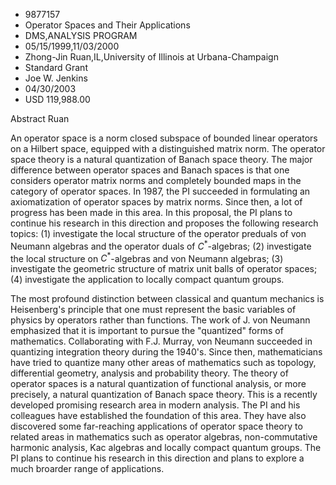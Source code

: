 
* 9877157
* Operator Spaces and Their Applications
* DMS,ANALYSIS PROGRAM
* 05/15/1999,11/03/2000
* Zhong-Jin Ruan,IL,University of Illinois at Urbana-Champaign
* Standard Grant
* Joe W. Jenkins
* 04/30/2003
* USD 119,988.00

Abstract Ruan

An operator space is a norm closed subspace of bounded linear operators on a
Hilbert space, equipped with a distinguished matrix norm. The operator space
theory is a natural quantization of Banach space theory. The major difference
between operator spaces and Banach spaces is that one considers operator matrix
norms and completely bounded maps in the category of operator spaces. In 1987,
the PI succeeded in formulating an axiomatization of operator spaces by matrix
norms. Since then, a lot of progress has been made in this area. In this
proposal, the PI plans to continue his research in this direction and proposes
the following research topics: (1) investigate the local structure of the
operator preduals of von Neumann algebras and the operator duals of
$C^*$-algebras; (2) investigate the local structure on $C^*$-algebras and von
Neumann algebras; (3) investigate the geometric structure of matrix unit balls
of operator spaces; (4) investigate the application to locally compact quantum
groups.

The most profound distinction between classical and quantum mechanics is
Heisenberg's principle that one must represent the basic variables of physics by
operators rather than functions. The work of J. von Neumann emphasized that it
is important to pursue the "quantized" forms of mathematics. Collaborating with
F.J. Murray, von Neumann succeeded in quantizing integration theory during the
1940's. Since then, mathematicians have tried to quantize many other areas of
mathematics such as topology, differential geometry, analysis and probability
theory. The theory of operator spaces is a natural quantization of functional
analysis, or more precisely, a natural quantization of Banach space theory. This
is a recently developed promising research area in modern analysis. The PI and
his colleagues have established the foundation of this area. They have also
discovered some far-reaching applications of operator space theory to related
areas in mathematics such as operator algebras, non-commutative harmonic
analysis, Kac algebras and locally compact quantum groups. The PI plans to
continue his research in this direction and plans to explore a much broarder
range of applications.


